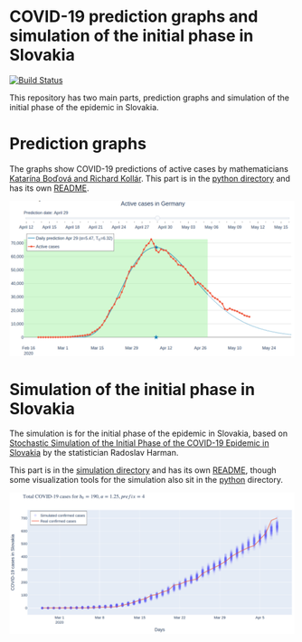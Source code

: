 # COVID-19 prediction graphs and simulation of the initial phase in Slovakia

[![Build Status](https://travis-ci.com/lukipuki/COVID-19-simulation.svg?branch=master)](https://travis-ci.com/lukipuki/COVID-19-simulation)

This repository has two main parts, prediction graphs and simulation of the initial phase of the epidemic in Slovakia.

# Prediction graphs

The graphs show COVID-19 predictions of active cases by mathematicians [Katarína Boďová and Richard Kollár](https://arxiv.org/abs/2005.06933). This part is in the [python directory](./python) and has its own [README](./python/README.md).

![Graph of active cases in Germany](./content/germany-apr29.png)


# Simulation of the initial phase in Slovakia

The simulation is for the initial phase of the epidemic in Slovakia, based on [Stochastic Simulation of the Initial Phase of the COVID-19 Epidemic in Slovakia](http://www.iam.fmph.uniba.sk/ospm/Harman/COR01.pdf) by the statistician Radoslav Harman.

This part is in the [simulation directory](./simulation) and has its own [README](./simulation/README.md), though some visualization tools for the simulation also sit in the [python](./python) directory.

![Simulation of total confirmed COVID-19 cases in Slovakia](./content/cumulative_simulation.png)

